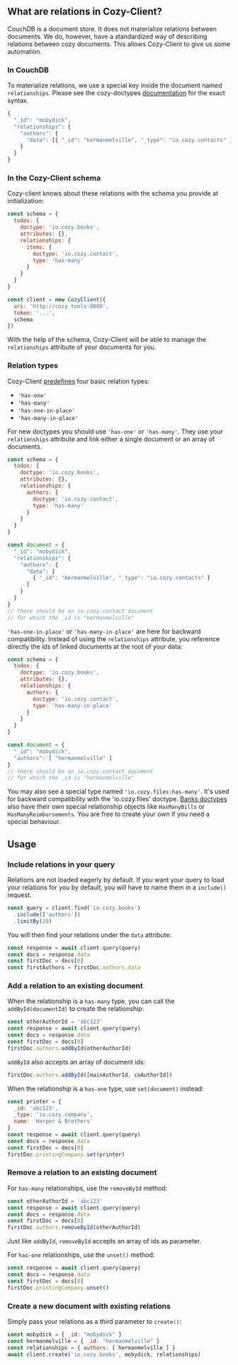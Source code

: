 ## What are relations in Cozy-Client?

CouchDB is a document store. It does not materialize relations between documents. We do, however, have a standardized way of describing relations between cozy documents. This allows Cozy-Client to give us some automation.

### In CouchDB

To materialize relations, we use a special key inside the document named `relationships`. Please see the cozy-doctypes [documentation](https://github.com/cozy/cozy-doctypes/#relationships) for the exact syntax.

```javascript
{
  "_id": "mobydick",
  "relationships": {
    "authors": {
      "data": [{ "_id": "hermanmelville", "_type": "io.cozy.contacts" }]
    }
  }
}
```

### In the Cozy-Client schema

Cozy-client knows about these relations with the schema you provide at initialization: 

```javascript
const schema = {
  todos: {
    doctype: 'io.cozy.books',
    attributes: {},
    relationships: {
      items: {
        doctype: 'io.cozy.contact',
        type: 'has-many'
      }
    }
  }
}

const client = new CozyClient({
  uri: 'http://cozy.tools:8080',
  token: '...',
  schema
})
```

With the help of the schema, Cozy-Client will be able to manage the `relationships` attribute of your documents for you.

### Relation types

Cozy-Client [predefines](https://github.com/cozy/cozy-client/blob/master/packages/cozy-client/src/associations/helpers.js) four basic relation types: 

- `'has-one'`
- `'has-many'`
- `'has-one-in-place'`
- `'has-many-in-place'`

For new doctypes you should use `'has-one'` or `'has-many'`. They use your `relationships` attribute and link either a single document or an array of documents.

```javascript
const schema = {
  todos: {
    doctype: 'io.cozy.books',
    attributes: {},
    relationships: {
      authors: {
        doctype: 'io.cozy.contact',
        type: 'has-many'
      }
    }
  }
}
```

```javascript
const document = {
  "_id": "mobydick",
  "relationships": {
    "authors": {
      "data": [
        { "_id": "hermanmelville", "_type": "io.cozy.contacts" }
      ]
    }
  }
}
// there should be an io.cozy.contact document 
// for which the _id is "hermanmelville"
```

`'has-one-in-place'` or `'has-many-in-place'` are here for backward compatibility. Instead of using the `relationships` attribute, you reference directly the ids of linked documents at the root of your data:

```javascript
const schema = {
  todos: {
    doctype: 'io.cozy.books',
    attributes: {},
    relationships: {
      authors: {
        doctype: 'io.cozy.contact',
        type: 'has-many-in-place'
      }
    }
  }
}
````

```javascript
const document = {
  "_id": "mobydick",
  "authors": [ "hermanmelville" ]
}
// there should be an io.cozy.contact document 
// for which the _id is "hermanmelville" 
```

You may also see a special type named `'io.cozy.files:has-many'`. It's used for backward compatibility with the 'io.cozy.files' doctype. [Banks doctypes](https://github.com/cozy/cozy-banks/blob/master/src/doctypes.js) also have their own special relationship objects like `HasManyBills` or `HasManyReimbursements`. You are free to create your own if you need a special behaviour.


## Usage

### Include relations in your query

Relations are not loaded eagerly by default. If you want your query to load your relations for you by default, you will have to name them in a `include()` request.

```javascript
const query = client.find('io.cozy.books')
  .include(['authors'])
  .limitBy(20)
```

You will then find your relations under the `data` attribute: 
```javascript 
const response = await client.query(query)
const docs = response.data
const firstDoc = docs[0]
const firstAuthors = firstDoc.authors.data
```

### Add a relation to an existing document

When the relationship is a `has-many` type, you can call the `addById(documentId)` to create the relationship:

```javascript
const otherAuthorId = 'abc123'
const response = await client.query(query)
const docs = response.data
const firstDoc = docs[0]
firstDoc.authors.addById(otherAuthorId)
```

`addById` also accepts an array of document ids:

```javascript
firstDoc.authors.addById([mainAuthorId, coAuthorId])
```

When the relationship is a `has-one` type, use `set(document)` instead:

```javascript
const printer = {
  _id: 'abc123',
  _type: 'io.cozy.company',
  name: 'Harper & Brothers'
}
const response = await client.query(query)
const docs = response.data
const firstDoc = docs[0]
firstDoc.printingCompany.set(printer)
```

### Remove a relation to an existing document

For `has-many` relationships, use the `removeById` method:

```javascript
const otherAuthorId = 'abc123'
const response = await client.query(query)
const docs = response.data
const firstDoc = docs[0]
firstDoc.authors.removeById(otherAuthorId)
```

Just like `addById`, `removeById` accepts an array of ids as parameter.

For `has-one` relationships, use the `unset()` method:


```javascript
const response = await client.query(query)
const docs = response.data
const firstDoc = docs[0]
firstDoc.printingCompany.unset()
```

### Create a new document with existing relations

Simply pass your relations as a third parameter to `create()`:

```javascript
const mobydick = { _id: "mobydick" }
const hermanmelville = { _id: "hermanmelville" }
const relationships = { authors: [ hermanmelville ] }
await client.create('io.cozy.books', mobydick, relationships)
```
